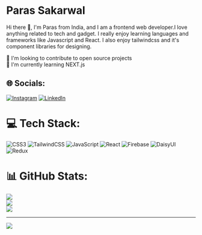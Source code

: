 ### 
# Paras Sakarwal 
Hi there 👋, I'm Paras from India, and I am a frontend web developer.I love anything related to tech and gadget. I really enjoy learning languages and frameworks like Javascript and React. I also enjoy tailwindcss and it's component libraries for designing. 

🤝 I'm looking to contribute to open source projects<br>🌴 I'm currently learning NEXT.js

## 🌐 Socials:
[![Instagram](https://img.shields.io/badge/Instagram-%23E4405F.svg?logo=Instagram&logoColor=white)](https://instagram.com/sakarwalparas) [![LinkedIn](https://img.shields.io/badge/LinkedIn-%230077B5.svg?logo=linkedin&logoColor=white)](https://linkedin.com/in/paras-sakarwal-06908a287) 

# 💻 Tech Stack:
![CSS3](https://img.shields.io/badge/css3-%231572B6.svg?style=for-the-badge&logo=css3&logoColor=white) ![TailwindCSS](https://img.shields.io/badge/tailwindcss-%2338B2AC.svg?style=for-the-badge&logo=tailwind-css&logoColor=white) ![JavaScript](https://img.shields.io/badge/javascript-%23323330.svg?style=for-the-badge&logo=javascript&logoColor=%23F7DF1E) ![React](https://img.shields.io/badge/react-%2320232a.svg?style=for-the-badge&logo=react&logoColor=%2361DAFB) ![Firebase](https://img.shields.io/badge/Firebase-039BE5?style=for-the-badge&logo=Firebase&logoColor=white) ![DaisyUI](https://img.shields.io/badge/daisyui-5A0EF8?style=for-the-badge&logo=daisyui&logoColor=white) ![Redux](https://img.shields.io/badge/redux-%23593d88.svg?style=for-the-badge&logo=redux&logoColor=white)

# 📊 GitHub Stats:
![](https://github-readme-stats.vercel.app/api?username=13paras&theme=gruvbox&hide_border=true&include_all_commits=false&count_private=true)<br/>
![](https://github-readme-streak-stats.herokuapp.com/?user=13paras&theme=gruvbox&hide_border=true)<br/>
![](https://github-readme-stats.vercel.app/api/top-langs/?username=13paras&theme=gruvbox&hide_border=true&include_all_commits=false&count_private=true&layout=compact)

---
[![](https://visitcount.itsvg.in/api?id=13paras&icon=0&color=6)](https://visitcount.itsvg.in)
